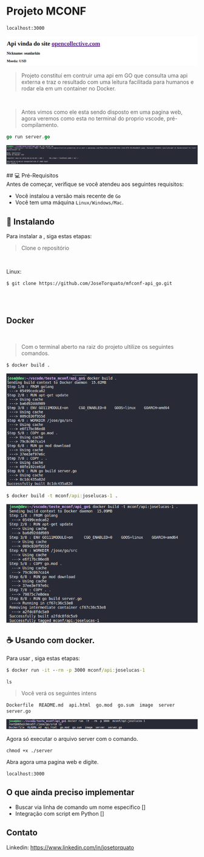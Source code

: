 # Projeto MCONF

```cmd
localhost:3000
```

<img src="image/pagina_renderizada.png" alt="exemplo imagem">
<br>

> Projeto constituí em contruir uma api em GO que consulta uma api externa e traz o resultado com uma leitura facilitada para humanos e rodar ela em um container no Docker.
<br>

> Antes vimos como ele esta sendo disposto em uma pagina web, agora veremos como esta no terminal do proprio vscode, pré-compilamento.

```go
go run server.go
```

<img src="image/comand-vscode.png" alt="exemplo imagem">
<br>
<br>
## 💻 Pré-Requisitos
<br>
Antes de começar, verifique se você atendeu aos seguintes requisitos:

* Você instalou a versão mais recente de `Go`
* Você tem uma máquina `Linux/Windows/Mac`. 

## 🚀 Instalando <API em go>

Para instalar a <api>, siga estas etapas:
<br>
>Clone o repositório
<br>

Linux:
```
$ git clone https://github.com/JoseTorquato/mfconf-api_go.git
```
<br>
<br>

## Docker
<br>

> Com o terminal aberto na raiz do projeto ultilize os seguintes comandos.

```cmd
$ docker build .
```
<img src="image/docker_1.png" alt="exemplo imagem">

```cmd
$ docker build -t mconf/api:joselucas-1 .
```
<img src="image/docker_2.png" alt="exemplo imagem">


## ☕ Usando <api> com docker.

Para usar <api>, siga estas etapas:
<br>
```cmd
$ docker run -it --rm -p 3000 mconf/api:joselucas-1
```

```cmd
ls 
```
> Você verá os seguintes intens 
```
Dockerfile  README.md  api.html  go.mod  go.sum  image  server  server.go
```
<img src="image/docker_3.png" alt="exemplo imagem">

Agora só executar o arquivo server com o comando.
```
chmod +x ./server 
```
Abra agora uma pagina web e digite.
```
localhost:3000
```

## O que ainda preciso implementar

- Buscar via linha de comando um nome especifico [] 
- Integração com script em Python [] 

## Contato

Linkedin: https://www.linkedin.com/in/josetorquato